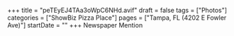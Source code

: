 +++
title = "peTEyEJ4TAa3oWpC6NHd.avif"
draft = false
tags = ["Photos"]
categories = ["ShowBiz Pizza Place"]
pages = ["Tampa, FL (4202 E Fowler Ave)"]
startDate = ""
+++
Newspaper Mention
